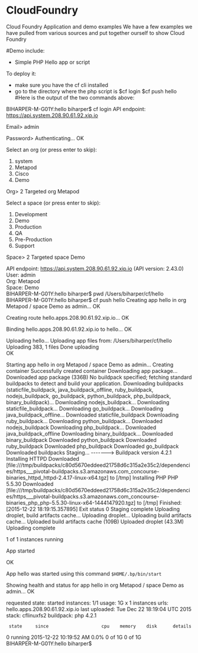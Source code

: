 # CloudFoundry
Cloud Foundry Application and demo examples
We have a few examples we have pulled from various sources and put together ourself to show Cloud Foundry

#Demo include:
  - Simple PHP Hello app or script

To deploy it:
  - make sure you have the cf cli installed
  - go to the directory where the php script is
      $cf login
      $cf push hello
#Here is the output of the two commands above: 

BIHARPER-M-G01Y:hello biharper$ cf login
API endpoint: https://api.system.208.90.61.92.xip.io

Email> admin

Password> 
Authenticating...
OK

Select an org (or press enter to skip):
1. system
2. Metapod
3. Cisco
4. Demo

Org> 2
Targeted org Metapod

Select a space (or press enter to skip):
1. Development
2. Demo
3. Production
4. QA
5. Pre-Production
6. Support

Space> 2
Targeted space Demo


                   
API endpoint:   https://api.system.208.90.61.92.xip.io (API version: 2.43.0)   
User:           admin   
Org:            Metapod   
Space:          Demo   
BIHARPER-M-G01Y:hello biharper$ pwd
/Users/biharper/cf/hello
BIHARPER-M-G01Y:hello biharper$ cf push hello
Creating app hello in org Metapod / space Demo as admin...
OK

Creating route hello.apps.208.90.61.92.xip.io...
OK

Binding hello.apps.208.90.61.92.xip.io to hello...
OK

Uploading hello...
Uploading app files from: /Users/biharper/cf/hello
Uploading 383, 1 files
Done uploading               
OK

Starting app hello in org Metapod / space Demo as admin...
Creating container
Successfully created container
Downloading app package...
Downloaded app package (336B)
No buildpack specified; fetching standard buildpacks to detect and build your application.
Downloading buildpacks (staticfile_buildpack, java_buildpack_offline, ruby_buildpack, nodejs_buildpack, go_buildpack, python_buildpack, php_buildpack, binary_buildpack)...
Downloading nodejs_buildpack...
Downloading staticfile_buildpack...
Downloading go_buildpack...
Downloading java_buildpack_offline...
Downloaded staticfile_buildpack
Downloading ruby_buildpack...
Downloading python_buildpack...
Downloaded nodejs_buildpack
Downloading php_buildpack...
Downloaded java_buildpack_offline
Downloading binary_buildpack...
Downloaded binary_buildpack
Downloaded python_buildpack
Downloaded ruby_buildpack
Downloaded php_buildpack
Downloaded go_buildpack
Downloaded buildpacks
Staging...
-------> Buildpack version 4.2.1
Installing HTTPD
Downloaded [file:///tmp/buildpacks/c80d5670eddeed21758d6c315a2e35c2/dependencies/https___pivotal-buildpacks.s3.amazonaws.com_concourse-binaries_httpd_httpd-2.4.17-linux-x64.tgz] to [/tmp]
Installing PHP
PHP 5.5.30
Downloaded [file:///tmp/buildpacks/c80d5670eddeed21758d6c315a2e35c2/dependencies/https___pivotal-buildpacks.s3.amazonaws.com_concourse-binaries_php_php-5.5.30-linux-x64-1444147920.tgz] to [/tmp]
Finished: [2015-12-22 18:19:15.357895]
Exit status 0
Staging complete
Uploading droplet, build artifacts cache...
Uploading droplet...
Uploading build artifacts cache...
Uploaded build artifacts cache (109B)
Uploaded droplet (43.3M)
Uploading complete

1 of 1 instances running

App started


OK

App hello was started using this command `$HOME/.bp/bin/start`

Showing health and status for app hello in org Metapod / space Demo as admin...
OK

requested state: started
instances: 1/1
usage: 1G x 1 instances
urls: hello.apps.208.90.61.92.xip.io
last uploaded: Tue Dec 22 18:19:04 UTC 2015
stack: cflinuxfs2
buildpack: php 4.2.1

     state     since                    cpu    memory    disk      details   
0   running   2015-12-22 10:19:52 AM   0.0%   0 of 1G   0 of 1G      
BIHARPER-M-G01Y:hello biharper$ 


 
  
  
